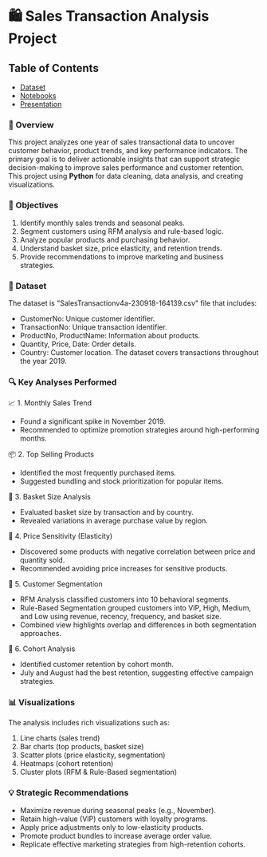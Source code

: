 # 🛍️ Sales Transaction Analysis Project

## Table of Contents
- [Dataset](#dataset)
- [Notebooks](#notebooks)
- [Presentation](#presentation)

### 📌 Overview
This project analyzes one year of sales transactional data to uncover customer behavior, product trends, and key performance indicators. The primary goal is to deliver actionable insights that can support strategic decision-making to improve sales performance and customer retention. This project using **Python** for data cleaning, data analysis, and creating visualizations.

### 🎯 Objectives
1. Identify monthly sales trends and seasonal peaks.
2. Segment customers using RFM analysis and rule-based logic.
3. Analyze popular products and purchasing behavior.
4. Understand basket size, price elasticity, and retention trends.
5. Provide recommendations to improve marketing and business strategies.

### 🧩 Dataset

The dataset is "SalesTransactionv4a-230918-164139.csv" file that includes:
- CustomerNo: Unique customer identifier. 
- TransactionNo: Unique transaction identifier.
- ProductNo, ProductName: Information about products.
- Quantity, Price, Date: Order details.
- Country: Customer location. 
The dataset covers transactions throughout the year 2019.

### 🔍 Key Analyses Performed
📈 1. Monthly Sales Trend
- Found a significant spike in November 2019.
- Recommended to optimize promotion strategies around high-performing months.

📦 2. Top Selling Products
- Identified the most frequently purchased items.
- Suggested bundling and stock prioritization for popular items.

🛒 3. Basket Size Analysis
- Evaluated basket size by transaction and by country.
- Revealed variations in average purchase value by region.

💸 4. Price Sensitivity (Elasticity)
- Discovered some products with negative correlation between price and quantity sold.
- Recommended avoiding price increases for sensitive products.

👥 5. Customer Segmentation
- RFM Analysis classified customers into 10 behavioral segments.
- Rule-Based Segmentation grouped customers into VIP, High, Medium, and Low using revenue, recency, frequency, and basket size.
- Combined view highlights overlap and differences in both segmentation approaches.

📆 6. Cohort Analysis
- Identified customer retention by cohort month.
- July and August had the best retention, suggesting effective campaign strategies.

### 📊 Visualizations
The analysis includes rich visualizations such as:
1. Line charts (sales trend)
2. Bar charts (top products, basket size)
3. Scatter plots (price elasticity, segmentation)
4. Heatmaps (cohort retention)
5. Cluster plots (RFM & Rule-Based segmentation)

### 💡 Strategic Recommendations
- Maximize revenue during seasonal peaks (e.g., November).
- Retain high-value (VIP) customers with loyalty programs.
- Apply price adjustments only to low-elasticity products.
- Promote product bundles to increase average order value.
- Replicate effective marketing strategies from high-retention cohorts.
